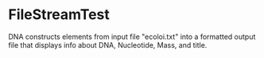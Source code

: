 # FileStreamTest
DNA constructs elements from input file "ecoloi.txt" into a formatted output file that displays info about DNA, Nucleotide, Mass, and title.
